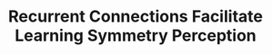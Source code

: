 ---
# Determines which paper appears first (lowest number (0) appears first)
sequence_id: 23

# Paper title
title: Recurrent Connections Facilitate Learning Symmetry Perception

# Paper authors
authors: Sundaram, Shobhita*; Sinha, Darius; Groth, Matt; Boix, Xavier

# Link to the paper's pdf (place in the `assets/pdf/papers` directory)
paper: 23.pdf

# Link to the paper's pdf (place in the `assets/pdf/papers` directory)
poster: 23.pdf
---